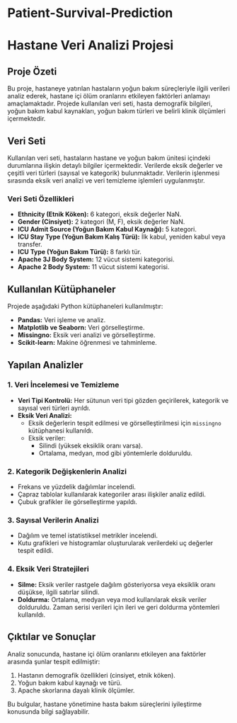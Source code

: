 # Patient-Survival-Prediction

# Hastane Veri Analizi Projesi

## Proje Özeti
Bu proje, hastaneye yatırılan hastaların yoğun bakım süreçleriyle ilgili verileri analiz ederek, hastane içi ölüm oranlarını etkileyen faktörleri anlamayı amaçlamaktadır. Projede kullanılan veri seti, hasta demografik bilgileri, yoğun bakım kabul kaynakları, yoğun bakım türleri ve belirli klinik ölçümleri içermektedir.

## Veri Seti
Kullanılan veri seti, hastaların hastane ve yoğun bakım ünitesi içindeki durumlarına ilişkin detaylı bilgiler içermektedir. Verilerde eksik değerler ve çeşitli veri türleri (sayısal ve kategorik) bulunmaktadır. Verilerin işlenmesi sırasında eksik veri analizi ve veri temizleme işlemleri uygulanmıştır.

### Veri Seti Özellikleri
- **Ethnicity (Etnik Köken):** 6 kategori, eksik değerler NaN.
- **Gender (Cinsiyet):** 2 kategori (M, F), eksik değerler NaN.
- **ICU Admit Source (Yoğun Bakım Kabul Kaynağı):** 5 kategori.
- **ICU Stay Type (Yoğun Bakım Kalış Türü):** İlk kabul, yeniden kabul veya transfer.
- **ICU Type (Yoğun Bakım Türü):** 8 farklı tür.
- **Apache 3J Body System:** 12 vücut sistemi kategorisi.
- **Apache 2 Body System:** 11 vücut sistemi kategorisi.

## Kullanılan Kütüphaneler
Projede aşağıdaki Python kütüphaneleri kullanılmıştır:
- **Pandas:** Veri işleme ve analiz.
- **Matplotlib ve Seaborn:** Veri görselleştirme.
- **Missingno:** Eksik veri analizi ve görselleştirme.
- **Scikit-learn:** Makine öğrenmesi ve tahminleme.

## Yapılan Analizler
### 1. Veri İncelemesi ve Temizleme
- **Veri Tipi Kontrolü:** Her sütunun veri tipi gözden geçirilerek, kategorik ve sayısal veri türleri ayrıldı.
- **Eksik Veri Analizi:**
  - Eksik değerlerin tespit edilmesi ve görselleştirilmesi için `missingno` kütüphanesi kullanıldı.
  - Eksik veriler:
    - Silindi (yüksek eksiklik oranı varsa).
    - Ortalama, medyan, mod gibi yöntemlerle dolduruldu.

### 2. Kategorik Değişkenlerin Analizi
- Frekans ve yüzdelik dağılımlar incelendi.
- Çapraz tablolar kullanılarak kategoriler arası ilişkiler analiz edildi.
- Çubuk grafikler ile görselleştirme yapıldı.

### 3. Sayısal Verilerin Analizi
- Dağılım ve temel istatistiksel metrikler incelendi.
- Kutu grafikleri ve histogramlar oluşturularak verilerdeki uç değerler tespit edildi.

### 4. Eksik Veri Stratejileri
- **Silme:** Eksik veriler rastgele dağılım gösteriyorsa veya eksiklik oranı düşükse, ilgili satırlar silindi.
- **Doldurma:** Ortalama, medyan veya mod kullanılarak eksik veriler dolduruldu. Zaman serisi verileri için ileri ve geri doldurma yöntemleri kullanıldı.

## Çıktılar ve Sonuçlar
Analiz sonucunda, hastane içi ölüm oranlarını etkileyen ana faktörler arasında şunlar tespit edilmiştir:
1. Hastanın demografik özellikleri (cinsiyet, etnik köken).
2. Yoğun bakım kabul kaynağı ve türü.
3. Apache skorlarına dayalı klinik ölçümler.

Bu bulgular, hastane yönetimine hasta bakım süreçlerini iyileştirme konusunda bilgi sağlayabilir.
